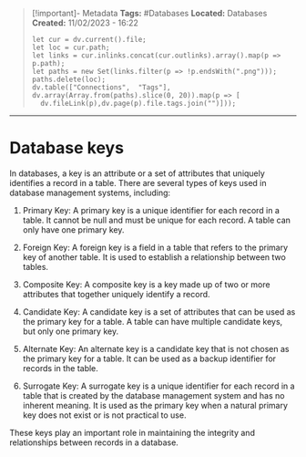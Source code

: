 > [!important]- Metadata
> **Tags:** #Databases 
> **Located:** Databases
> **Created:** 11/02/2023 - 16:22
> ```dataviewjs
>let cur = dv.current().file;
>let loc = cur.path;
>let links = cur.inlinks.concat(cur.outlinks).array().map(p => p.path);
>let paths = new Set(links.filter(p => !p.endsWith(".png")));
>paths.delete(loc);
>dv.table(["Connections",  "Tags"], dv.array(Array.from(paths).slice(0, 20)).map(p => [
>   dv.fileLink(p),dv.page(p).file.tags.join("")]));
> ```

___
# Database keys
In databases, a key is an attribute or a set of attributes that uniquely identifies a record in a table. There are several types of keys used in database management systems, including:

1.  Primary Key: A primary key is a unique identifier for each record in a table. It cannot be null and must be unique for each record. A table can only have one primary key.
    
2.  Foreign Key: A foreign key is a field in a table that refers to the primary key of another table. It is used to establish a relationship between two tables.
    
3.  Composite Key: A composite key is a key made up of two or more attributes that together uniquely identify a record.
    
4.  Candidate Key: A candidate key is a set of attributes that can be used as the primary key for a table. A table can have multiple candidate keys, but only one primary key.
    
5.  Alternate Key: An alternate key is a candidate key that is not chosen as the primary key for a table. It can be used as a backup identifier for records in the table.
    
6.  Surrogate Key: A surrogate key is a unique identifier for each record in a table that is created by the database management system and has no inherent meaning. It is used as the primary key when a natural primary key does not exist or is not practical to use.
    

These keys play an important role in maintaining the integrity and relationships between records in a database.